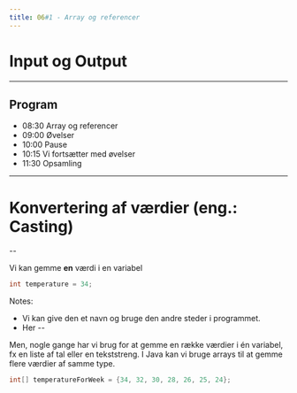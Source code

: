 ```yaml
---
title: 06#1 - Array og referencer
---
```

<!-- .slide: class="ek-academic-fire" -->

# Input og Output

---
<!-- .slide: class="k-sunlit-energy" -->

## Program

- 08:30 Array og referencer
- 09:00 Øvelser  
- 10:00 Pause  
- 10:15 Vi fortsætter med øvelser  
- 11:30 Opsamling  

---

# Konvertering af værdier (eng.: Casting)

--

Vi kan gemme **en** værdi i en variabel

```java
int temperature = 34;
```

Notes:
- Vi kan give den et navn og bruge den andre steder i programmet.
- Her 
--

Men, nogle gange har vi brug for at gemme en række værdier i én variabel, fx en liste af tal eller en tekststreng. I Java kan vi bruge arrays til at gemme flere værdier af samme type.

```java
int[] temperatureForWeek = {34, 32, 30, 28, 26, 25, 24};
```

